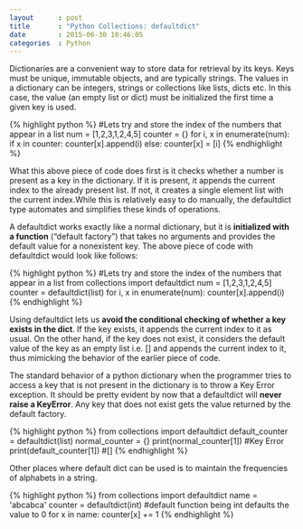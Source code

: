```yaml
---
layout      : post
title       : "Python Collections: defaultdict"
date        : 2015-06-30 10:46:05
categories  : Python
---
```


Dictionaries are a convenient way to store data for retrieval by its keys. Keys must be unique, immutable objects, and are typically strings. The values in a dictionary can be integers, strings or collections like lists, dicts etc. In this case, the value (an empty list or dict) must be initialized the first time a given key is used. 

{% highlight python %}
#Lets try and store the index of the numbers that appear in a list
num     = [1,2,3,1,2,4,5]
counter = {}
for i, x in enumerate(num):
    if x in counter:
        counter[x].append(i)
    else:
        counter[x] = [i]
{% endhighlight %}

What this above piece of code does first is it checks whether a number is present as a key in the dictionary. If it is present, it appends the current index to the already present list. If not, it creates a single element list with the current index.While this is relatively easy to do manually, the defaultdict type automates and simplifies these kinds of operations.

A defaultdict works exactly like a normal dictionary, but it is **initialized with a function** (“default factory”) that takes no arguments and provides the default value for a nonexistent key. The above piece of code with defaultdict would look like follows:

{% highlight python %}
#Lets try and store the index of the numbers that appear in a list
from collections import defaultdict
num     = [1,2,3,1,2,4,5]
counter = defaultdict(list)
for i, x in enumerate(num):
    counter[x].append(i)
{% endhighlight %}

Using defaultdict lets us **avoid the conditional checking of whether a key exists in the dict**. If the key exists, it appends the current index to it as usual. On the other hand, if the key does not exist, it considers the default value of the key as an empty list i.e. [] and appends the current index to it, thus mimicking the behavior of the earlier piece of code.


The standard behavior of a python dictionary when the programmer tries to access a key that is not present in the dictionary is to throw a Key Error exception. It should be pretty evident by now that a defaultdict will **never raise a KeyError**. Any key that does not exist gets the value returned by the default factory.

{% highlight python %}
from collections import defaultdict
default_counter = defaultdict(list)
normal_counter  = {}
print(normal_counter[1])  #Key Error
print(default_counter[1]) #[]
{% endhighlight %}

Other places where default dict can be used is to maintain the frequencies of alphabets in a string.

{% highlight python %}
from collections import defaultdict
name    = 'abcabca'
counter = defaultdict(int) #default function being int defaults the value to 0
for x in name:
    counter[x] += 1
{% endhighlight %}




